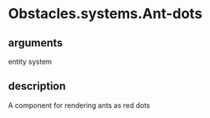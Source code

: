 # Obstacles.systems.Ant-dots

## arguments

entity system

## description

A component for rendering ants as red dots